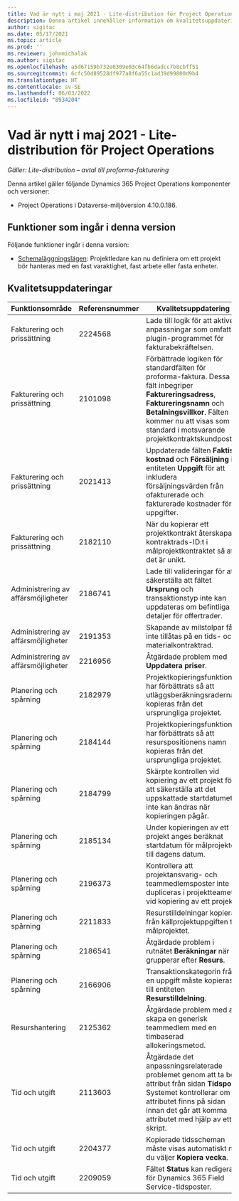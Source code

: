 ```yaml
---
title: Vad är nytt i maj 2021 - Lite-distribution för Project Operations
description: Denna artikel innehåller information om kvalitetsuppdateringarna som är tillgängliga i distributionsversionen av Project Operations Lite för maj 2021.
author: sigitac
ms.date: 05/17/2021
ms.topic: article
ms.prod: ''
ms.reviewer: johnmichalak
ms.author: sigitac
ms.openlocfilehash: a5d67159b732e0309e03c64fb6dadcc7b8cbff51
ms.sourcegitcommit: 6cfc50d89528df977a8f6a55c1ad39d99800d9b4
ms.translationtype: HT
ms.contentlocale: sv-SE
ms.lasthandoff: 06/03/2022
ms.locfileid: "8934204"
---
```

# <a name="whats-new-may-2021---project-operations-lite-deployment"></a>Vad är nytt i maj 2021 - Lite-distribution för Project Operations

_Gäller: Lite-distribution – avtal till proforma-fakturering_

Denna artikel gäller följande Dynamics 365 Project Operations komponenter och versioner:

   - Project Operations i Dataverse-miljöversion 4.10.0.186.

## <a name="features-included-in-this-release"></a>Funktioner som ingår i denna version

Följande funktioner ingår i denna version:

- [Schemaläggningslägen](../../project-management/scheduling-modes.md): Projektledare kan nu definiera om ett projekt bör hanteras med en fast varaktighet, fast arbete eller fasta enheter.

## <a name="quality-updates"></a>Kvalitetsuppdateringar

| **Funktionsområde** | **Referensnummer** | **Kvalitetsuppdatering** |
| --- | --- | --- |
| Fakturering och prissättning | 2224568 | Lade till logik för att aktivera anpassningar som omfattar plugin-programmet för fakturabekräftelsen. |
| Fakturering och prissättning | 2101098 | Förbättrade logiken för standardfälten för proforma-faktura. Dessa fält inbegriper **Faktureringsadress**, **Faktureringsnamn** och **Betalningsvillkor**. Fälten kommer nu att visas som standard i motsvarande projektkontraktskundpost. |
| Fakturering och prissättning | 2021413 | Uppdaterade fälten **Faktisk kostnad** och **Försäljning** i entiteten **Uppgift** för att inkludera försäljningsvärden från ofakturerade och fakturerade kostnader för uppgifter. |
| Fakturering och prissättning | 2182110 | När du kopierar ett projektkontrakt återskapas kontraktrads-ID:t i målprojektkontraktet så att det är unikt. |
| Administrering av affärsmöjligheter | 2186741 | Lade till valideringar för att säkerställa att fältet **Ursprung** och transaktionstyp inte kan uppdateras om befintliga detaljer för offertrader. |
| Administrering av affärsmöjligheter | 2191353 | Skapande av milstolpar får inte tillåtas på en tids- och materialkontraktrad. |
| Administrering av affärsmöjligheter | 2216956 | Åtgärdade problem med **Uppdatera priser**. |
| Planering och spårning | 2182979 | Projektkopieringsfunktionen har förbättrats så att utläggsberäkningsraderna kopieras från det ursprungliga projektet. |
| Planering och spårning | 2184144 | Projektkopieringsfunktionen har förbättrats så att resurspositionens namn kopieras från det ursprungliga projektet. |
| Planering och spårning | 2184799 | Skärpte kontrollen vid kopiering av ett projekt för att säkerställa att det uppskattade startdatumet inte kan ändras när kopieringen pågår. |
| Planering och spårning | 2185134 | Under kopieringen av ett projekt anges beräknat startdatum för målprojektet till dagens datum. |
| Planering och spårning | 2196373 | Kontrollera att projektansvarig- och teammedlemsposter inte dupliceras i projektteamet vid kopiering av ett projekt. |
| Planering och spårning | 2211833 | Resurstilldelningar kopieras från källprojektuppgiften till målprojektet. |
| Planering och spårning | 2186541 | Åtgärdade problem i rutnätet **Beräkningar** när du grupperar efter **Resurs**. |
| Planering och spårning | 2166906 | Transaktionskategorin från en uppgift måste kopieras till entiteten **Resurstilldelning**. |
| Resurshantering | 2125362 | Åtgärdade problem med att skapa en generisk teammedlem med en timbaserad allokeringsmetod. |
| Tid och utgift | 2113603 | Åtgärdade det anpassningsrelaterade problemet genom att ta bort attribut från sidan **Tidspost**. Systemet kontrollerar om attributet finns på sidan innan det går att komma attributet med hjälp av ett skript. |
| Tid och utgift | 2204377 | Kopierade tidsscheman måste visas automatiskt när du väljer **Kopiera vecka**. |
| Tid och utgift | 2209059 | Fältet **Status** kan redigeras för Dynamics 365 Field Service-tidsposter. |
